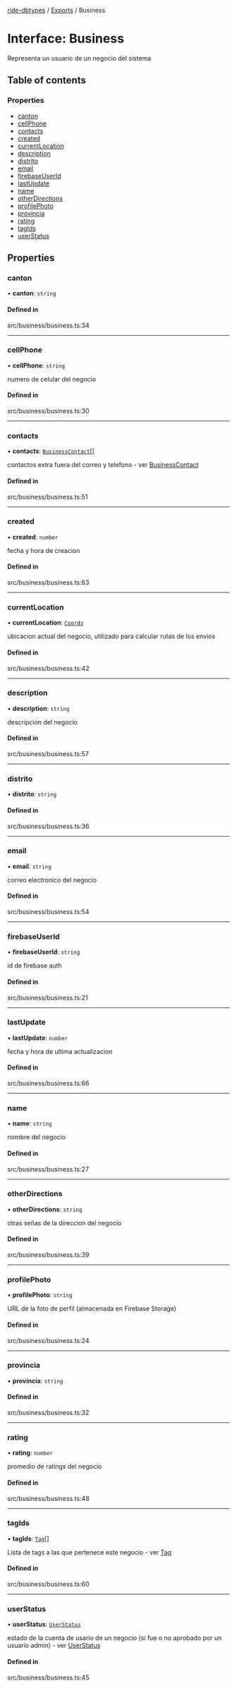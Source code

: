 [ride-dbtypes](../README.md) / [Exports](../modules.md) / Business

# Interface: Business

Representa un usuario de un negocio del sistema

## Table of contents

### Properties

- [canton](Business.md#canton)
- [cellPhone](Business.md#cellphone)
- [contacts](Business.md#contacts)
- [created](Business.md#created)
- [currentLocation](Business.md#currentlocation)
- [description](Business.md#description)
- [distrito](Business.md#distrito)
- [email](Business.md#email)
- [firebaseUserId](Business.md#firebaseuserid)
- [lastUpdate](Business.md#lastupdate)
- [name](Business.md#name)
- [otherDirections](Business.md#otherdirections)
- [profilePhoto](Business.md#profilephoto)
- [provincia](Business.md#provincia)
- [rating](Business.md#rating)
- [tagIds](Business.md#tagids)
- [userStatus](Business.md#userstatus)

## Properties

### canton

• **canton**: `string`

#### Defined in

src/business/business.ts:34

___

### cellPhone

• **cellPhone**: `string`

numero de celular del negocio

#### Defined in

src/business/business.ts:30

___

### contacts

• **contacts**: [`BusinessContact`](BusinessContact.md)[]

contactos extra fuera del correo y telefono - ver [BusinessContact](BusinessContact.md)

#### Defined in

src/business/business.ts:51

___

### created

• **created**: `number`

fecha y hora de creacion

#### Defined in

src/business/business.ts:63

___

### currentLocation

• **currentLocation**: [`Coords`](Coords.md)

ubicacion actual del negocio, utilizado para calcular rutas de los envios

#### Defined in

src/business/business.ts:42

___

### description

• **description**: `string`

descripcion del negocio

#### Defined in

src/business/business.ts:57

___

### distrito

• **distrito**: `string`

#### Defined in

src/business/business.ts:36

___

### email

• **email**: `string`

correo electronico del negocio

#### Defined in

src/business/business.ts:54

___

### firebaseUserId

• **firebaseUserId**: `string`

id de firebase auth

#### Defined in

src/business/business.ts:21

___

### lastUpdate

• **lastUpdate**: `number`

fecha y hora de ultima actualizacion

#### Defined in

src/business/business.ts:66

___

### name

• **name**: `string`

nombre del negocio

#### Defined in

src/business/business.ts:27

___

### otherDirections

• **otherDirections**: `string`

otras señas de la direccion del negocio

#### Defined in

src/business/business.ts:39

___

### profilePhoto

• **profilePhoto**: `string`

URL de la foto de perfil (almacenada en Firebase Storage)

#### Defined in

src/business/business.ts:24

___

### provincia

• **provincia**: `string`

#### Defined in

src/business/business.ts:32

___

### rating

• **rating**: `number`

promedio de ratings del negocio

#### Defined in

src/business/business.ts:48

___

### tagIds

• **tagIds**: [`Tag`](Tag.md)[]

Lista de tags a las que pertenece este negocio - ver [Tag](Tag.md)

#### Defined in

src/business/business.ts:60

___

### userStatus

• **userStatus**: [`UserStatus`](../modules.md#userstatus)

estado de la cuenta de usario de un negocio (si fue o no aprobado por un usuario admin) - ver [UserStatus](../modules.md#userstatus)

#### Defined in

src/business/business.ts:45
